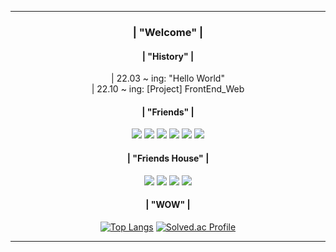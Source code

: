 <div align = center>

---
### | "Welcome" |

#### | "History" |
<div> | 22.03 ~ ing: "Hello World" </div>
| 22.10 ~ ing: [Project] FrontEnd_Web

#### | "Friends" |
<img src="https://img.shields.io/badge/C-00599C?style=flat-square&logo=c&logoColor=white"/> <img src="https://img.shields.io/badge/Java-7F52FF?style=flat-square&logo=java&logoColor=white"/> <img src="https://img.shields.io/badge/HTML-E34F26?style=flat-square&logo=HTML5&logoColor=white"/> <img src="https://img.shields.io/badge/CSS-1572B6?style=flat-square&logo=CSS3&logoColor=white"/> <img src="https://img.shields.io/badge/JSP-F7DF1E?style=flat-square&logo=Javascript&logoColor=white"/> <img src="https://img.shields.io/badge/Swift-F05138?style=flat-square&logo=swift&logoColor=white"/> 

#### | "Friends House" |
<img src="https://img.shields.io/badge/VisualStudioCode-007ACC?style=flat-square&logo=VisualStudioCode&logoColor=white"/> <img src="https://img.shields.io/badge/AndroidStudio-3DDC84?style=flat-square&logo=Android Studio&logoColor=white"/> <img src="https://img.shields.io/badge/Xcode-147EFB?style=flat-square&logo=Xcode&logoColor=white"/> <img src="https://img.shields.io/badge/Eclipse-2C2255?style=flat-square&logo=EclipseIDE&logoColor=white"/> 

#### | "WOW" |

[![Top Langs](https://github-readme-stats.vercel.app/api/top-langs/?username=momomomoon&layout=compact)](https://github.com/anuraghazra/github-readme-stats) [![Solved.ac Profile](http://mazassumnida.wtf/api/v2/generate_badge?boj=ansdj1908)](https://solved.ac/ansdj1908/)


---
</div>

